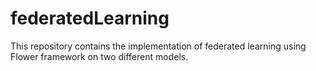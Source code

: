 # federatedLearning
This repository contains the implementation of federated learning using Flower framework on two different models.

